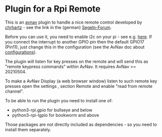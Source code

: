 Plugin for a Rpi Remote
=======================
This is an [avnav](https://www.wellenvogel.de/software/avnav/docs/beschreibung.html?lang=en) plugin
to handle a nice remote control developed by [chrhartz](https://www.segeln-forum.de/user/19350-chrhartz) - see the link in the (german) 
[Segeln-Forum](https://www.segeln-forum.de/board194-boot-technik/board195-open-boat-projects-org/78328-fernbedienung-f%C3%BCr-den-raspberry/).

Before you can use it, you need to enable i2c on your pi - see e.g. [here](https://raspberry-projects.com/pi/pi-operating-systems/raspbian/io-pins-raspbian/i2c-pins).
If you connect the interrupt to another GPIO pin then the default GPIO17 (Pin11), just change this 
in the configuration (see the AvNav doc about [configurations](https://www.wellenvogel.de/software/avnav/docs/userdoc/statuspage.html?lang=en#h2:ServerConfiguration)).

The plugin will listen for key presses on the remote and will send this as "remote keypress commands"
within AvNav.
It requires AvNav >= 20210504.

To make a AvNav Display (a web browser window) listen to such remote key presses
open the settings , section Remote and enable "read from remote channel".

To be able to run the plugin you need to install one of:

*  python3-rpi.gpio for bullseye and below
*  python3-rpi-lgpio for bookworm and above

Those packages are not directly included as dependencies - so you need to install them separately.



